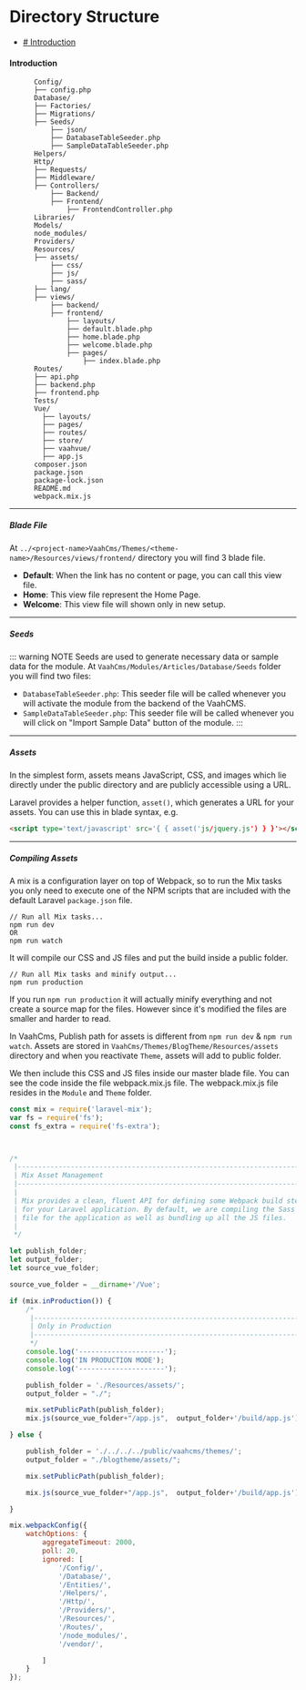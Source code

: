 # Directory Structure

- [# Introduction](#introduction)



#### Introduction



```
      Config/
      ├── config.php
      Database/
      ├── Factories/
      ├── Migrations/
      ├── Seeds/
          ├── json/
          ├── DatabaseTableSeeder.php
          ├── SampleDataTableSeeder.php
      Helpers/
      Http/
      ├── Requests/
      ├── Middleware/
      ├── Controllers/
          ├── Backend/
          ├── Frontend/
              ├── FrontendController.php
      Libraries/
      Models/
      node_modules/
      Providers/
      Resources/
      ├── assets/
          ├── css/
          ├── js/
          ├── sass/
      ├── lang/
      ├── views/
          ├── backend/
          ├── frontend/
              ├── layouts/
              ├── default.blade.php
              ├── home.blade.php
              ├── welcome.blade.php
              ├── pages/
                  ├── index.blade.php
      Routes/
      ├── api.php
      ├── backend.php
      ├── frontend.php
      Tests/
      Vue/
        ├── layouts/
        ├── pages/
        ├── routes/
        ├── store/
        ├── vaahvue/
        ├── app.js
      composer.json
      package.json
      package-lock.json
      README.md
      webpack.mix.js 
```



------



##### Blade File

At `../<project-name>VaahCms/Themes/<theme-name>/Resources/views/frontend/` directory you will find 3 blade file.

- **Default**: When the link has no content or page, you can call this view file.
- **Home**: This view file represent the Home Page.
- **Welcome**: This view file will shown only in new setup.

------



##### Seeds
::: warning NOTE
Seeds are used to generate necessary data or sample data for the module. At `VaahCms/Modules/Articles/Database/Seeds` folder you will find two files:

- `DatabaseTableSeeder.php`: This seeder file will be called whenever you will activate the module from the backend of the VaahCMS.
- `SampleDataTableSeeder.php`: This seeder file will be called whenever you will click on "Import Sample Data" button of the module.
:::
------



##### Assets

In the simplest form, assets means JavaScript, CSS, and images which lie directly under the public directory and are publicly accessible using a URL.

Laravel provides a helper function, `asset()`, which generates a URL for your assets. You can use this in blade syntax, e.g.

```html
<script type='text/javascript' src='{ { asset('js/jquery.js') } }'></script>
```




------



##### Compiling Assets

A mix is a configuration layer on top of Webpack, so to run the Mix tasks you only need to execute one of the NPM scripts that are included with the default Laravel `package.json` file.



```shell
// Run all Mix tasks...
npm run dev
OR
npm run watch
```

It will compile our CSS and JS files and put the build inside a public folder.



```shell
// Run all Mix tasks and minify output...
npm run production
```

If you run `npm run production` it will actually minify everything and not create a source map for the files. However since it's modified the files are smaller and harder to read.

In VaahCms, Publish path for assets is different from `npm run dev` & `npm run watch`. Assets are stored in `VaahCms/Themes/BlogTheme/Resources/assets` directory and when you reactivate `Theme`, assets will add to public folder.

We then include this CSS and JS files inside our master blade file. You can see the code inside the file webpack.mix.js file. The webpack.mix.js file resides in the `Module` and `Theme` folder.



```js
const mix = require('laravel-mix');
var fs = require('fs');
const fs_extra = require('fs-extra');



/*
 |--------------------------------------------------------------------------
 | Mix Asset Management
 |--------------------------------------------------------------------------
 |
 | Mix provides a clean, fluent API for defining some Webpack build steps
 | for your Laravel application. By default, we are compiling the Sass
 | file for the application as well as bundling up all the JS files.
 |
 */

let publish_folder;
let output_folder;
let source_vue_folder;

source_vue_folder = __dirname+'/Vue';

if (mix.inProduction()) {
    /*
     |--------------------------------------------------------------------------
     | Only in Production
     |--------------------------------------------------------------------------
     */
    console.log('---------------------');
    console.log('IN PRODUCTION MODE');
    console.log('---------------------');

    publish_folder = './Resources/assets/';
    output_folder = "./";

    mix.setPublicPath(publish_folder);
    mix.js(source_vue_folder+"/app.js",  output_folder+'/build/app.js').vue();

} else {

    publish_folder = './../../../public/vaahcms/themes/';
    output_folder = "./blogtheme/assets/";

    mix.setPublicPath(publish_folder);

    mix.js(source_vue_folder+"/app.js",  output_folder+'/build/app.js').vue();

}

mix.webpackConfig({
    watchOptions: {
        aggregateTimeout: 2000,
        poll: 20,
        ignored: [
            '/Config/',
            '/Database/',
            '/Entities/',
            '/Helpers/',
            '/Http/',
            '/Providers/',
            '/Resources/',
            '/Routes/',
            '/node_modules/',
            '/vendor/',

        ]
    }
});
```

